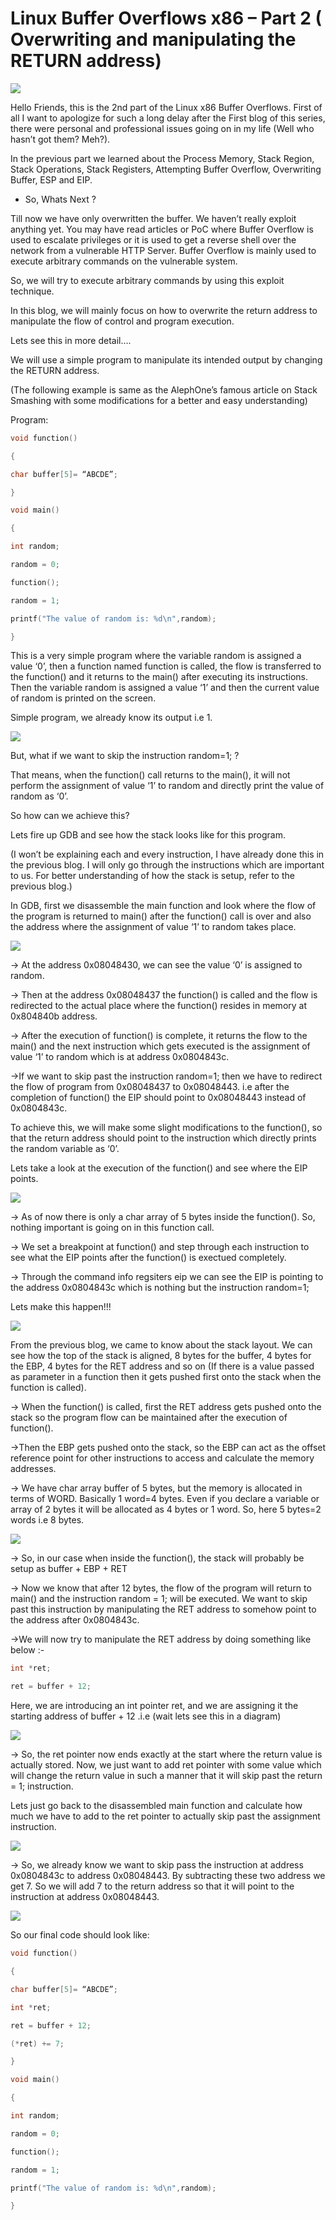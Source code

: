 # Linux Buffer Overflows x86 – Part 2 ( Overwriting and manipulating the RETURN address)
![](https://github.com/nu11secur1ty/Linux_hardening_and_security/blob/master/Stack/Linux%20Buffer%20Overflows%20x86%20%E2%80%93%20Part%202%20(%20Overwriting%20and%20manipulating%20the%20RETURN%20address)/wall/wall.jpg)

Hello Friends, this is the 2nd part of the Linux x86 Buffer Overflows. First of all I want to apologize for such a long delay after the First blog of this series, there were personal and professional issues going on in my life (Well who hasn’t got them? Meh?).

In the previous part we learned about the Process Memory, Stack Region, Stack Operations, Stack Registers, Attempting Buffer Overflow, Overwriting Buffer, ESP and EIP.


- So, Whats Next ?

Till now we have only overwritten the buffer. We haven’t really exploit anything yet. You may have read articles or PoC where Buffer Overflow is used to escalate privileges or it is used to get a reverse shell over the network from a vulnerable HTTP Server. Buffer Overflow is mainly used to execute arbitrary commands on the vulnerable system.

So, we will try to execute arbitrary commands by using this exploit technique.

In this blog, we will mainly focus on how to overwrite the return address to manipulate the flow of control and program execution.

Lets see this in more detail….

We will use a simple program to manipulate its intended output by changing the RETURN address.

(The following example is same as the AlephOne’s famous article on Stack Smashing with some modifications for a better and easy understanding)

Program:

```c
void function()

{

char buffer[5]= “ABCDE”;

}

void main()

{

int random;

random = 0;

function();

random = 1;

printf("The value of random is: %d\n",random);

}
```

This is a very simple program where the variable random is assigned a value ‘0’, then a function named function is called, the flow is transferred to the function() and it returns to the main() after executing its instructions. Then the variable random is assigned a value ‘1’ and then the current value of random is printed on the screen.

Simple program, we already know its output i.e 1.

![](https://github.com/nu11secur1ty/Linux_hardening_and_security/blob/master/Stack/Linux%20Buffer%20Overflows%20x86%20%E2%80%93%20Part%202%20(%20Overwriting%20and%20manipulating%20the%20RETURN%20address)/wall/1.png)

But, what if we want to skip the instruction random=1; ?

That means, when the function() call returns to the main(), it will not perform the assignment of value ‘1’ to random and directly print the value of random as ‘0’.

So how can we achieve this?

Lets fire up GDB and see how the stack looks like for this program.

(I won’t be explaining each and every instruction, I have already done this in the previous blog. I will only go through the instructions which are important to us. For better understanding of how the stack is setup, refer to the previous blog.)

In GDB, first we disassemble the main function and look where the flow of the program is returned to main() after the function() call is over and also the address where the assignment of value ‘1’ to random takes place.

![](https://github.com/nu11secur1ty/Linux_hardening_and_security/blob/master/Stack/Linux%20Buffer%20Overflows%20x86%20%E2%80%93%20Part%202%20(%20Overwriting%20and%20manipulating%20the%20RETURN%20address)/wall/2.png)

-> At the address 0x08048430, we can see the value ‘0’ is assigned to random.

-> Then at the address 0x08048437 the function() is called and the flow is redirected to the actual place where the function() resides in memory at 0x804840b address.

-> After the execution of function() is complete, it returns the flow to the main() and the next instruction which gets executed is the assignment of value ‘1’ to random which is at address 0x0804843c.

->If we want to skip past the instruction random=1; then we have to redirect the flow of program from 0x08048437 to 0x08048443. i.e after the completion of function() the EIP should point to 0x08048443 instead of 0x0804843c.

To achieve this, we will make some slight modifications to the function(), so that the return address should point to the instruction which directly prints the random variable as ‘0’.

Lets take a look at the execution of the function() and see where the EIP points.


![](https://github.com/nu11secur1ty/Linux_hardening_and_security/blob/master/Stack/Linux%20Buffer%20Overflows%20x86%20%E2%80%93%20Part%202%20(%20Overwriting%20and%20manipulating%20the%20RETURN%20address)/wall/3.png)


-> As of now there is only a char array of 5 bytes inside the function(). So, nothing important is going on in this function call.

-> We set a breakpoint at function() and step through each instruction to see what the EIP points after the function() is exectued completely.

-> Through the command info regsiters eip we can see the EIP is pointing to the address 0x0804843c which is nothing but the instruction random=1;

Lets make this happen!!!

![](https://github.com/nu11secur1ty/Linux_hardening_and_security/blob/master/Stack/Linux%20Buffer%20Overflows%20x86%20%E2%80%93%20Part%202%20(%20Overwriting%20and%20manipulating%20the%20RETURN%20address)/wall/4.png)

From the previous blog, we came to know about the stack layout. We can see how the top of the stack is aligned, 8 bytes for the buffer, 4 bytes for the EBP, 4 bytes for the RET address and so on (If there is a value passed as parameter in a function then it gets pushed first onto the stack when the function is called).

-> When the function() is called, first the RET address gets pushed onto the stack so the program flow can be maintained after the execution of function().

->Then the EBP gets pushed onto the stack, so the EBP can act as the offset reference point for other instructions to access and calculate the memory addresses.

-> We have char array buffer of 5 bytes, but the memory is allocated in terms of WORD. Basically 1 word=4 bytes. Even if you declare a variable or array of 2 bytes it will be allocated as 4 bytes or 1 word. So, here 5 bytes=2 words i.e 8 bytes.


![](https://github.com/nu11secur1ty/Linux_hardening_and_security/blob/master/Stack/Linux%20Buffer%20Overflows%20x86%20%E2%80%93%20Part%202%20(%20Overwriting%20and%20manipulating%20the%20RETURN%20address)/wall/5.png)


-> So, in our case when inside the function(), the stack will probably be setup as buffer + EBP + RET

-> Now we know that after 12 bytes, the flow of the program will return to main() and the instruction random = 1; will be executed. We want to skip past this instruction by manipulating the RET address to somehow point to the address after 0x0804843c.

->We will now try to manipulate the RET address by doing something like below :-

```c
int *ret;

ret = buffer + 12;
```

Here, we are introducing an int pointer ret, and we are assigning it the starting address of buffer + 12 .i.e (wait lets see this in a diagram)

![](https://github.com/nu11secur1ty/Linux_hardening_and_security/blob/master/Stack/Linux%20Buffer%20Overflows%20x86%20%E2%80%93%20Part%202%20(%20Overwriting%20and%20manipulating%20the%20RETURN%20address)/wall/6.png)


-> So, the ret pointer now ends exactly at the start where the return value is actually stored. Now, we just want to add ret pointer with some value which will change the return value in such a manner that it will skip past the return = 1; instruction.

Lets just go back to the disassembled main function and calculate how much we have to add to the ret pointer to actually skip past the assignment instruction.


![](https://github.com/nu11secur1ty/Linux_hardening_and_security/blob/master/Stack/Linux%20Buffer%20Overflows%20x86%20%E2%80%93%20Part%202%20(%20Overwriting%20and%20manipulating%20the%20RETURN%20address)/wall/7.png)



-> So, we already know we want to skip pass the instruction at address 0x0804843c to address 0x08048443. By subtracting these two address we get 7. So we will add 7 to the return address so that it will point to the instruction at address 0x08048443.

![](https://github.com/nu11secur1ty/Linux_hardening_and_security/blob/master/Stack/Linux%20Buffer%20Overflows%20x86%20%E2%80%93%20Part%202%20(%20Overwriting%20and%20manipulating%20the%20RETURN%20address)/wall/8.png)


So our final code should look like:

```c
void function()

{

char buffer[5]= “ABCDE”;

int *ret;

ret = buffer + 12;

(*ret) += 7;

}

void main()

{

int random;

random = 0;

function();

random = 1;

printf("The value of random is: %d\n",random);

}
```









